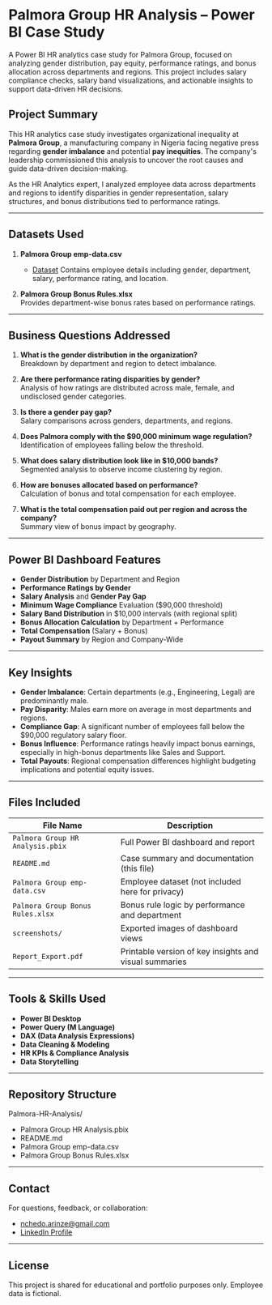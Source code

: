 # Palmora Group HR Analysis – Power BI Case Study
A Power BI HR analytics case study for Palmora Group, focused on analyzing gender distribution, pay equity, performance ratings, and bonus allocation across departments and regions. This project includes salary compliance checks, salary band visualizations, and actionable insights to support data-driven HR decisions.

## Project Summary

This HR analytics case study investigates organizational inequality at **Palmora Group**, a manufacturing company in Nigeria facing negative press regarding **gender imbalance** and potential **pay inequities**. The company's leadership commissioned this analysis to uncover the root causes and guide data-driven decision-making.

As the HR Analytics expert, I analyzed employee data across departments and regions to identify disparities in gender representation, salary structures, and bonus distributions tied to performance ratings.

---

## Datasets Used

1. **Palmora Group emp-data.csv**
   - <a href="https://github.com/NchedoAnulika/Palmora-Group-HR-Analytics/blob/main/Palmoria%20Group%20emp-data.csv">Dataset</a> 
   Contains employee details including gender, department, salary, performance rating, and location.

3. **Palmora Group Bonus Rules.xlsx**  
   Provides department-wise bonus rates based on performance ratings.

---

## Business Questions Addressed

1. **What is the gender distribution in the organization?**  
   Breakdown by department and region to detect imbalance.

2. **Are there performance rating disparities by gender?**  
   Analysis of how ratings are distributed across male, female, and undisclosed gender categories.

3. **Is there a gender pay gap?**  
   Salary comparisons across genders, departments, and regions.

4. **Does Palmora comply with the $90,000 minimum wage regulation?**  
   Identification of employees falling below the threshold.

5. **What does salary distribution look like in $10,000 bands?**  
   Segmented analysis to observe income clustering by region.

6. **How are bonuses allocated based on performance?**  
   Calculation of bonus and total compensation for each employee.

7. **What is the total compensation paid out per region and across the company?**  
   Summary view of bonus impact by geography.

---

## Power BI Dashboard Features

- **Gender Distribution** by Department and Region  
- **Performance Ratings by Gender**
- **Salary Analysis** and **Gender Pay Gap**
- **Minimum Wage Compliance** Evaluation ($90,000 threshold)
- **Salary Band Distribution** in $10,000 intervals (with regional split)
- **Bonus Allocation Calculation** by Department + Performance
- **Total Compensation** (Salary + Bonus)
- **Payout Summary** by Region and Company-Wide

---

## Key Insights

- **Gender Imbalance**: Certain departments (e.g., Engineering, Legal) are predominantly male.
- **Pay Disparity**: Males earn more on average in most departments and regions.
- **Compliance Gap**: A significant number of employees fall below the $90,000 regulatory salary floor.
- **Bonus Influence**: Performance ratings heavily impact bonus earnings, especially in high-bonus departments like Sales and Support.
- **Total Payouts**: Regional compensation differences highlight budgeting implications and potential equity issues.

---

## Files Included

| File Name                          | Description                                                  |
|------------------------------------|--------------------------------------------------------------|
| `Palmora Group HR Analysis.pbix`   | Full Power BI dashboard and report                          |
| `README.md`                        | Case summary and documentation (this file)                  |
| `Palmora Group emp-data.csv`       | Employee dataset (not included here for privacy)            |
| `Palmora Group Bonus Rules.xlsx`   | Bonus rule logic by performance and department              |
| `screenshots/`                     | Exported images of dashboard views                          |
| `Report_Export.pdf`                | Printable version of key insights and visual summaries      |

---

## Tools & Skills Used

- **Power BI Desktop**
- **Power Query (M Language)**
- **DAX (Data Analysis Expressions)**
- **Data Cleaning & Modeling**
- **HR KPIs & Compliance Analysis**
- **Data Storytelling**

---

## Repository Structure
Palmora-HR-Analysis/

- Palmora Group HR Analysis.pbix
- README.md
- Palmora Group emp-data.csv
- Palmora Group Bonus Rules.xlsx



---

## Contact

For questions, feedback, or collaboration:
- nchedo.arinze@gmail.com
- [LinkedIn Profile](https://www.linkedin.com/in/nchedochukwuarinzechukwu)

---

## License

This project is shared for educational and portfolio purposes only. Employee data is fictional.
